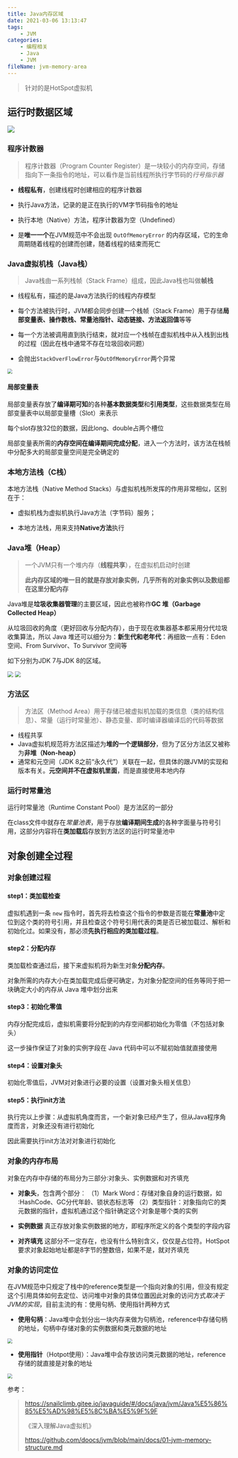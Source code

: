 ```yaml
---
title: Java内存区域
date: 2021-03-06 13:13:47
tags:
	- JVM
categories:
	- 编程相关
	- Java
	- JVM
fileName: jvm-memory-area
---
```


> 针对的是HotSpot虚拟机 

## 运行时数据区域

![](http://cdn.ziyedy.top/Java%E5%86%85%E5%AD%98%E5%8C%BA%E5%9F%9F/JVM%E5%86%85%E5%AD%98%E5%8C%BA%E5%9F%9F.png)

### 程序计数器

> 程序计数器（Program Counter Register）是一块较小的内存空间，存储指向下一条指令的地址，可以看作是当前线程所执行字节码的*行号指示器*

* **线程私有**，创建线程时创建相应的程序计数器
* 执行Java方法，记录的是正在执行的VM字节码指令的地址

* 执行本地（Native）方法，程序计数器为空（Undefined）

* 是**唯一一个**在JVM规范中不会出现 `OutOfMemoryError` 的内存区域，它的生命周期随着线程的创建而创建，随着线程的结束而死亡



### Java虚拟机栈（Java栈）

> Java栈由一系列栈帧（Stack Frame）组成，因此Java栈也叫做**帧栈**

* 线程私有，描述的是Java方法执行的线程内存模型
* 每个方法被执行时，JVM都会同步创建一个栈帧（Stack Frame）用于存储**局部变量表、操作数栈、常量池指针、动态链接、方法返回值**等等

* 每一个方法被调用直到执行结束，就对应一个栈帧在虚拟机栈中从入栈到出栈的过程（因此在栈中通常不存在垃圾回收问题）

* 会抛出`StackOverFlowError`与`OutOfMemoryError`两个异常

<img src="http://cdn.ziyedy.top/Java%E5%86%85%E5%AD%98%E5%8C%BA%E5%9F%9F/jvm-stack.jpg" style="zoom:67%;" />

#### 局部变量表

局部变量表存放了**编译期可知**的各种**基本数据类型**和**引用类型**，这些数据类型在局部变量表中以局部变量槽（Slot）来表示

每个slot存放32位的数据，因此long、double占两个槽位

局部变量表所需的**内存空间在编译期间完成分配**，进入一个方法时，该方法在栈帧中分配多大的局部变量空间是完全确定的



### 本地方法栈（C栈）

本地方法栈（Native Method Stacks）与虚拟机栈所发挥的作用非常相似，区别在于：

* 虚拟机栈为虚拟机执行Java方法（字节码）服务；

* 本地方法栈，用来支持**Native方法**执行



### Java堆（Heap）

> 一个JVM只有一个堆内存（**线程共享**），在虚拟机启动时创建
>
> **此内存区域的唯一目的就是存放对象实例，几乎所有的对象实例以及数组都在这里分配内存**

Java堆是**垃圾收集器管理**的主要区域，因此也被称作**GC 堆（Garbage Collected Heap）**

从垃圾回收的角度（更好回收与分配内存），由于现在收集器基本都采用分代垃圾收集算法，所以 Java 堆还可以细分为：**新生代和老年代**：再细致一点有：Eden 空间、From Survivor、To Survivor 空间等

如下分别为JDK 7与JDK 8的区域。

<img src="http://cdn.ziyedy.top/Java%E5%86%85%E5%AD%98%E5%8C%BA%E5%9F%9F/JVM%E5%A0%86%E5%86%85%E5%AD%98%E7%BB%93%E6%9E%84-JDK7.png" style="zoom:80%;" />

<img src="http://cdn.ziyedy.top/Java%E5%86%85%E5%AD%98%E5%8C%BA%E5%9F%9F/JVM%E5%A0%86%E5%86%85%E5%AD%98%E7%BB%93%E6%9E%84-jdk8.png" style="zoom:80%;" />



### 方法区

> 方法区（Method Area）用于存储已被虚拟机加载的类信息（类的结构信息）、常量（运行时常量池）、静态变量、即时编译器编译后的代码等数据

* 线程共享
* Java虚拟机规范将方法区描述为**堆的一个逻辑部分**，但为了区分方法区又被称为**非堆（Non-heap）**
* 通常和元空间（JDK 8之前“永久代”）关联在一起，但具体的跟JVM的实现和版本有关。**元空间并不在虚拟机里面**，而是直接使用本地内存



### 运行时常量池

运行时常量池（Runtime Constant Pool）是方法区的一部分

在class文件中就存在*常量池表*，用于存放**编译期间生成**的各种字面量与符号引用，这部分内容将在**类加载后**存放到方法区的运行时常量池中



## 对象创建全过程

### 对象创建过程

#### step1：类加载检查

虚拟机遇到一条 `new` 指令时，首先将去检查这个指令的参数是否能在**常量池**中定位到这个类的符号引用，并且检查这个符号引用代表的类是否已被加载过、解析和初始化过。如果没有，那必须**先执行相应的类加载过程**。

#### step2：分配内存

类加载检查通过后，接下来虚拟机将为新生对象**分配内存**。

对象所需的内存大小在类加载完成后便可确定，为对象分配空间的任务等同于把一块确定大小的内存从 Java 堆中划分出来

#### step3：初始化零值

内存分配完成后，虚拟机需要将分配到的内存空间都初始化为零值（不包括对象头）

这一步操作保证了对象的实例字段在 Java 代码中可以不赋初始值就直接使用

#### step4：设置对象头

初始化零值后，JVM对对象进行必要的设置（设置对象头相关信息）

#### step5：执行init方法

执行完以上步骤：从虚拟机角度而言，一个新对象已经产生了，但从Java程序角度而言，对象还没有进行初始化

因此需要执行init方法对对象进行初始化



### 对象的内存布局

对象在内存中存储的布局分为三部分∶对象头、实例数据和对齐填充

* **对象头**，包含两个部分︰
  （1）Mark Word：存储对象自身的运行数据，如∶HashCode、GC分代年龄、锁状态标志等
  （2）类型指针：对象指向它的类元数据的指针，虚拟机通过这个指针确定这个对象是哪个类的实例

* **实例数据**
  真正存放对象实例数据的地方，即程序所定义的各个类型的字段内容
* **对齐填充**
  这部分不一定存在，也没有什么特别含义，仅仅是占位符。HotSpot要求对象起始地址都是8字节的整数倍，如果不是，就对齐填充



### 对象的访问定位

在JVM规范中只规定了栈中的reference类型是一个指向对象的引用，但没有规定这个引用具体如何去定位、访问堆中对象的具体位置因此对象的访问方式*取决于JVM的实现*，目前主流的有：使用句柄、使用指针两种方式

* **使用句柄**：Java堆中会划分出一块内存来做为句柄池，reference中存储句柄的地址，句柄中存储对象的实例数据和类元数据的地址

<img src="http://cdn.ziyedy.top/Java%E5%86%85%E5%AD%98%E5%8C%BA%E5%9F%9F/%E4%BD%BF%E7%94%A8%E5%8F%A5%E6%9F%84%E8%AE%BF%E9%97%AE%E5%AF%B9%E8%B1%A1.png" style="zoom:67%;" />

* **使用指针**（Hotpot使用）：Java堆中会存放访问类元数据的地址，reference存储的就直接是对象的地址

<img src="http://cdn.ziyedy.top/Java%E5%86%85%E5%AD%98%E5%8C%BA%E5%9F%9F/%E4%BD%BF%E7%94%A8%E6%8C%87%E9%92%88%E8%AE%BF%E9%97%AE%E5%AF%B9%E8%B1%A1.png" style="zoom:67%;" />





参考：

> https://snailclimb.gitee.io/javaguide/#/docs/java/jvm/Java%E5%86%85%E5%AD%98%E5%8C%BA%E5%9F%9F
>
> 《深入理解Java虚拟机》
>
> https://github.com/doocs/jvm/blob/main/docs/01-jvm-memory-structure.md

